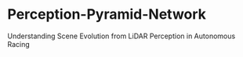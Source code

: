 # Perception-Pyramid-Network
Understanding Scene Evolution from LiDAR Perception in Autonomous Racing
